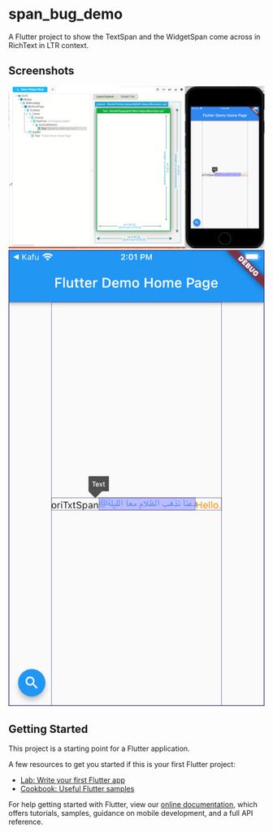 # span_bug_demo

A Flutter project to show the TextSpan and the WidgetSpan come across in RichText in LTR context.

## Screenshots

![Screenshot1](https://raw.githubusercontent.com/BlakeWuh/span_bug_demo/main/Screenshots2022-03-02%20PM%201.58.49.png)
![Screenshot2](https://raw.githubusercontent.com/BlakeWuh/span_bug_demo/main/Simulator%20Screen%20Shot%20-%20iPhone%208%20-%202022-03-02%20at%2014.01.43%20%232.png)

## Getting Started

This project is a starting point for a Flutter application.

A few resources to get you started if this is your first Flutter project:

- [Lab: Write your first Flutter app](https://flutter.dev/docs/get-started/codelab)
- [Cookbook: Useful Flutter samples](https://flutter.dev/docs/cookbook)

For help getting started with Flutter, view our
[online documentation](https://flutter.dev/docs), which offers tutorials,
samples, guidance on mobile development, and a full API reference.
